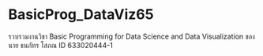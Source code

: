 # BasicProg_DataViz65
รวบรวมงานวิชา Basic Programming for Data Science and Data Visualization ของ นาย ธนภัทร โสภณ ID 633020444-1
